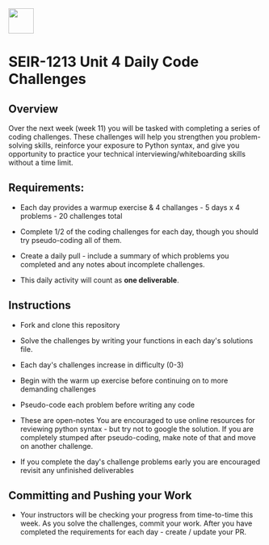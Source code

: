 <img src="https://i.imgur.com/2y0Lyzy.png" height="50">

# SEIR-1213 Unit 4 Daily Code Challenges

## Overview 

Over the next week (week 11) you will be tasked with completing a series of coding challenges. These challenges will help you strengthen you problem-solving skills, reinforce your exposure to Python syntax, and give you opportunity to practice your technical interviewing/whiteboarding skills without a time limit. 

## Requirements:

- Each day provides a warmup exercise & 4 challanges - 5 days x 4 problems - 20 challenges total

- Complete 1/2 of the coding challenges for each day, though you should try pseudo-coding all of them. 

- Create a daily pull - include a summary of which problems you completed and any notes about incomplete challenges. 

- This daily activity will count as __one deliverable__.

## Instructions

- Fork and clone this repository

- Solve the challenges by writing your functions in each day's solutions file.   

- Each day's challenges increase in difficulty (0-3)

- Begin with the warm up exercise before continuing on to more demanding challenges 

- Pseudo-code each problem before writing any code

- These are open-notes You are encouraged to use online resources for reviewing python syntax - but try not to google the solution. If you are completely stumped after pseudo-coding, make note of that and move on another challenge.

- If you complete the day's challenge problems early you are encouraged revisit any unfinished deliverables 


## Committing and Pushing your Work

- Your instructors will be checking your progress from time-to-time this week. As you solve the challenges, commit your work. After you have completed the requirements for each day - create / update your PR. 